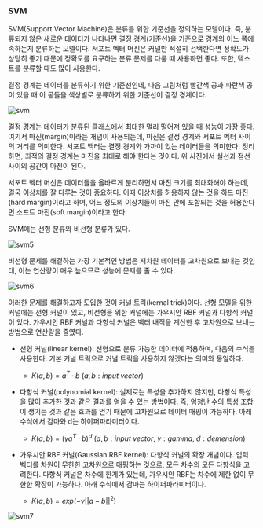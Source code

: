 ### SVM

SVM(Support Vector Machine)은 분류를 위한 기준선을 정의하는 모델이다. 즉, 분류되지 않은 새로운 데이터가 나타나면 결정 경계(기준선)을 기준으로 경계의 어느 쪽에 속하는지 분류하는 모델이다. 서포트 벡터 머신은 커널만 적절히 선택한다면 정확도가 상당히 좋기 때문에 정확도를 요구하는 분류 문제를 다룰 때 사용하면 좋다. 또한, 텍스트를 분류할 때도 많이 사용한다.

결정 경계는 데이터를 분류하기 위한 기준선인데, 다음 그림처럼 빨간색 공과 파란색 공이 있을 때 이 공들을 색상별로 분류하기 위한 기준선이 결정 경계이다.

![svm](https://user-images.githubusercontent.com/79203421/201355229-142930b7-e5f6-4257-b127-e3a4a3e4029e.png)


결정 경계는 데이터가 분류된 클래스에서 최대한 멀리 떨어져 있을 때 성능이 가장 좋다. 여기서 마진(margin)이라는 개념이 사용되는데, 마진은 결정 경계와 서포트 벡터 사이의 거리를 의미한다. 서포트 백터는 결정 경계와 가까이 있는 데이터들을 의미한다. 정리하면, 최적의 결정 경계는 마진을 최대로 해야 한다는 것이다. 위 사진에서 실선과 점선 사이의 공간이 마진이 된다.

서포트 벡터 머신은 데이터들을 올바르게 분리하면서 마진 크기를 최대화해야 하는데, 결국 이상치를 잘 다루는 것이 중요하다. 이때 이상치를 허용하지 않는 것을 하드 마진(hard margin)이라고 하며, 어느 정도의 이상치들이 마진 안에 포함되는 것을 허용한다면 소프트 마진(soft margin)이라고 한다. 

SVM에는 선형 분류와 비선형 분류가 있다.

![svm5](https://user-images.githubusercontent.com/79203421/201355366-300174c3-1987-431b-bd1e-0824f07a064b.png)


비선형 문제를 해결하는 가장 기본적인 방법은 저차원 데이터를 고차원으로 보내는 것인데, 이는 연산량이 매우 높으므로 성능에 문제를 줄 수 있다. 

![svm6](https://user-images.githubusercontent.com/79203421/201355402-7b5b0e52-3a6e-42a3-934c-be4c7a967510.png)


이러한 문제를 해결하고자 도입한 것이 커널 트릭(kernal trick)이다. 선형 모델을 위한 커널에는 선형 커널이 있고, 비선형을 위한 커널에는 가우시안 RBF 커널과 다항식 커널이 있다. 가우시안 RBF 커널과 다항식 커널은 벡터 내적을 계산한 후 고차원으로 보내는 방법으로 연산량을 줄였다.

- 선형 커널(linear kernel): 선형으로 분류 가능한 데이터에 적용하며, 다음의 수식을 사용한다. 기본 커널 트릭으로 커널 트릭을 사용하지 않겠다는 의미와 동일하다.
    - $K(a, b) = a^T\cdot b$   $(a, b: input \ vector)$

- 다항식 커널(polynomial kernel): 실제로는 특성을 추가하지 않지만, 다항식 특성을 많이 추가한 것과 같은 결과를 얻을 수 있는 방법이다. 즉, 엄청난 수의 특성 조합이 생기는 것과 같은 효과를 얻기 때문에 고차원으로 데이터 매핑이 가능하다. 아래 수식에서 감마와 d는 하이퍼파라미터이다.
    - $K(a, b)=(\gamma a^T\cdot b)^d$   $(a, b: input \ vector,\ \gamma: gamma,\ d: demension)$

- 가우시안 RBF 커널(Gaussian RBF kernel): 다항식 커널의 확장 개념이다. 입력 벡터를 차원이 무한한 고차원으로 매핑하는 것으로, 모든 차수의 모든 다항식을 고려한다. 다항식 커널은 차수에 한계가 있는데, 가우시안 RBF는 차수에 제한 없이 무한한 확장이 가능하다. 아래 수식에서 감마는 하이퍼파라미터이다.
    - $K(a, b)=exp(-\gamma||a-b||^2)$

![svm7](https://user-images.githubusercontent.com/79203421/201355409-47f4b0cd-05bf-4178-bfea-bb29d01e1b01.png)
